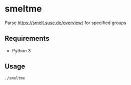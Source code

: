 # smeltme

Parse https://smelt.suse.de/overview/ for specified groups

## Requirements

- Python 3

## Usage

`./smeltme`